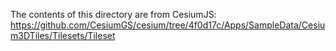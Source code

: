 The contents of this directory are from CesiumJS:
https://github.com/CesiumGS/cesium/tree/4f0d17c/Apps/SampleData/Cesium3DTiles/Tilesets/Tileset
